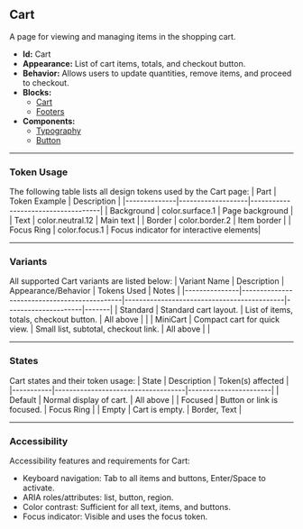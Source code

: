## Cart
A page for viewing and managing items in the shopping cart.
- **Id:** Cart
- **Appearance:** List of cart items, totals, and checkout button.
- **Behavior:** Allows users to update quantities, remove items, and proceed to checkout.
- **Blocks:**
  - [Cart](../blocks/Cart.md)
  - [Footers](../blocks/Footers.md)
- **Components:**
  - [Typography](../components/Typography.md)
  - [Button](../components/Button.md)

---

### Token Usage
The following table lists all design tokens used by the Cart page:
| Part         | Token Example      | Description                        |
|--------------|-------------------|------------------------------------|
| Background   | color.surface.1   | Page background                    |
| Text         | color.neutral.12  | Main text                          |
| Border       | color.border.2    | Item border                        |
| Focus Ring   | color.focus.1     | Focus indicator for interactive elements|

---

### Variants
All supported Cart variants are listed below:
| Variant Name   | Description                                 | Appearance/Behavior                        | Tokens Used         | Notes |
|---------------|---------------------------------------------|--------------------------------------------|---------------------|-------|
| Standard      | Standard cart layout.                        | List of items, totals, checkout button.    | All above           |       |
| MiniCart      | Compact cart for quick view.                 | Small list, subtotal, checkout link.       | All above           |       |

---

### States
Cart states and their token usage:
| State     | Description                        | Token(s) affected      |
|-----------|------------------------------------|-----------------------|
| Default   | Normal display of cart.            | All above             |
| Focused   | Button or link is focused.         | Focus Ring            |
| Empty     | Cart is empty.                     | Border, Text          |

---

### Accessibility
Accessibility features and requirements for Cart:
- Keyboard navigation: Tab to all items and buttons, Enter/Space to activate.
- ARIA roles/attributes: list, button, region.
- Color contrast: Sufficient for all text, items, and buttons.
- Focus indicator: Visible and uses the focus token.
